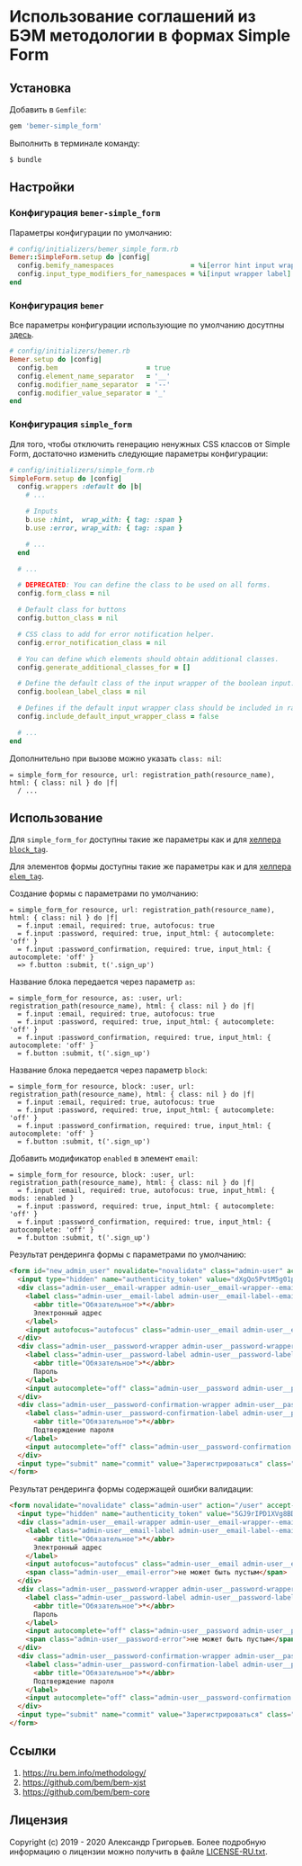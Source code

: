 # Использование соглашений из БЭМ методологии в формах Simple Form

## Установка

Добавить в `Gemfile`:

```ruby
gem 'bemer-simple_form'
```

Выполнить в терминале команду:

    $ bundle

## Настройки
### Конфигурация `bemer-simple_form`
Параметры конфигурации по умолчанию:
```ruby
# config/initializers/bemer_simple_form.rb
Bemer::SimpleForm.setup do |config|
  config.bemify_namespaces                   = %i[error hint input wrapper label]
  config.input_type_modifiers_for_namespaces = %i[input wrapper label]
end
```

### Конфигурация `bemer`
Все параметры конфигурации использующие по умолчанию досутпны [здесь](https://github.com/vill/bemer/blob/master/docs/%D0%9A%D0%BE%D0%BD%D1%84%D0%B8%D0%B3%D1%83%D1%80%D0%B0%D1%86%D0%B8%D1%8F.md).
```ruby
# config/initializers/bemer.rb
Bemer.setup do |config|
  config.bem                      = true
  config.element_name_separator   = '__'
  config.modifier_name_separator  = '--'
  config.modifier_value_separator = '_'
end
```

### Конфигурация `simple_form`
Для того, чтобы отключить генерацию ненужных CSS классов от Simple Form, достаточно изменить следующие параметры конфигурации:
```ruby
# config/initializers/simple_form.rb
SimpleForm.setup do |config|
  config.wrappers :default do |b|
    # ...

    # Inputs
    b.use :hint,  wrap_with: { tag: :span }
    b.use :error, wrap_with: { tag: :span }

    # ...
  end

  # ...

  # DEPRECATED: You can define the class to be used on all forms.
  config.form_class = nil

  # Default class for buttons
  config.button_class = nil

  # CSS class to add for error notification helper.
  config.error_notification_class = nil

  # You can define which elements should obtain additional classes.
  config.generate_additional_classes_for = []

  # Define the default class of the input wrapper of the boolean input.
  config.boolean_label_class = nil

  # Defines if the default input wrapper class should be included in radio collection wrappers.
  config.include_default_input_wrapper_class = false

  # ...
end
```
Дополнительно при вызове можно указать `class: nil`:
```slim
= simple_form_for resource, url: registration_path(resource_name), html: { class: nil } do |f|
  / ...
```
## Использование

Для `simple_form_for` доступны такие же параметры как и для [хелпера `block_tag`](https://github.com/vill/bemer/blob/master/docs/%D0%A5%D0%B5%D0%BB%D0%BF%D0%B5%D1%80-block_tag.md).

Для элементов формы доступны такие же параметры как и для [хелпера `elem_tag`](https://github.com/vill/bemer/blob/master/docs/%D0%A5%D0%B5%D0%BB%D0%BF%D0%B5%D1%80-elem_tag.md).

Создание формы с параметрами по умолчанию:

```slim
= simple_form_for resource, url: registration_path(resource_name), html: { class: nil } do |f|
  = f.input :email, required: true, autofocus: true
  = f.input :password, required: true, input_html: { autocomplete: 'off' }
  = f.input :password_confirmation, required: true, input_html: { autocomplete: 'off' }
  => f.button :submit, t('.sign_up')
```

Название блока передается через параметр `as`:
```slim
= simple_form_for resource, as: :user, url: registration_path(resource_name), html: { class: nil } do |f|
  = f.input :email, required: true, autofocus: true
  = f.input :password, required: true, input_html: { autocomplete: 'off' }
  = f.input :password_confirmation, required: true, input_html: { autocomplete: 'off' }
  = f.button :submit, t('.sign_up')
```

Название блока передается через параметр `block`:
```slim
= simple_form_for resource, block: :user, url: registration_path(resource_name), html: { class: nil } do |f|
  = f.input :email, required: true, autofocus: true
  = f.input :password, required: true, input_html: { autocomplete: 'off' }
  = f.input :password_confirmation, required: true, input_html: { autocomplete: 'off' }
  = f.button :submit, t('.sign_up')
```

Добавить модификатор `enabled` в элемент `email`:
```slim
= simple_form_for resource, block: :user, url: registration_path(resource_name), html: { class: nil } do |f|
  = f.input :email, required: true, autofocus: true, input_html: { mods: :enabled }
  = f.input :password, required: true, input_html: { autocomplete: 'off' }
  = f.input :password_confirmation, required: true, input_html: { autocomplete: 'off' }
  = f.button :submit, t('.sign_up')
```

Результат рендеринга формы с параметрами по умолчанию:
```html
<form id="new_admin_user" novalidate="novalidate" class="admin-user" action="/user" accept-charset="UTF-8" method="post">
  <input type="hidden" name="authenticity_token" value="dXgQo5PvtM5g01pFiQmpMDTb8BYVxsMvzS8n+6YN/UhjFR/tCf4ym7bZzMgs/E/ECxvXZcbr9uzMPcUUIj43jA==">
  <div class="admin-user__email-wrapper admin-user__email-wrapper--email admin-user__email-wrapper--required">
    <label class="admin-user__email-label admin-user__email-label--email admin-user__email-label--required" for="admin_user_email">
      <abbr title="Обязательное">*</abbr>
      Электронный адрес
    </label>
    <input autofocus="autofocus" class="admin-user__email admin-user__email--email admin-user__email--required" required="required" aria-required="true" type="email" value="" name="admin_user[email]" id="admin_user_email">
  </div>
  <div class="admin-user__password-wrapper admin-user__password-wrapper--password admin-user__password-wrapper--required">
    <label class="admin-user__password-label admin-user__password-label--password admin-user__password-label--required" for="admin_user_password">
      <abbr title="Обязательное">*</abbr>
      Пароль
    </label>
    <input autocomplete="off" class="admin-user__password admin-user__password--password admin-user__password--required" required="required" aria-required="true" type="password" name="admin_user[password]" id="admin_user_password">
  </div>
  <div class="admin-user__password-confirmation-wrapper admin-user__password-confirmation-wrapper--password admin-user__password-confirmation-wrapper--required">
    <label class="admin-user__password-confirmation-label admin-user__password-confirmation-label--password admin-user__password-confirmation-label--required" for="admin_user_password_confirmation">
      <abbr title="Обязательное">*</abbr>
      Подтверждение пароля
    </label>
    <input autocomplete="off" class="admin-user__password-confirmation admin-user__password-confirmation--password admin-user__password-confirmation--required" required="required" aria-required="true" type="password" name="admin_user[password_confirmation]" id="admin_user_password_confirmation">
  </div>
  <input type="submit" name="commit" value="Зарегистрироваться" class="admin-user__submit" data-disable-with="Зарегистрироваться">
</form>
```
Результат рендеринга формы содержащей ошибки валидации:
```html
<form novalidate="novalidate" class="admin-user" action="/user" accept-charset="UTF-8" method="post">
  <input type="hidden" name="authenticity_token" value="5GJ9rIPD1XVg8BDKy2ZBpDt3qYlBuAh/z7u00qw8bzfyD3LiGdJTILb6hkduk6dQBLeO+pKVPbzOqVY9KA+l8w==">
  <div class="admin-user__email-wrapper admin-user__email-wrapper--email admin-user__email-wrapper--required">
    <label class="admin-user__email-label admin-user__email-label--email admin-user__email-label--required" for="admin_user_email">
      <abbr title="Обязательное">*</abbr>
      Электронный адрес
    </label>
    <input autofocus="autofocus" class="admin-user__email admin-user__email--email admin-user__email--required" required="required" aria-required="true" aria-invalid="true" type="email" value="" name="admin_user[email]" id="admin_user_email">
    <span class="admin-user__email-error">не может быть пустым</span>
  </div>
  <div class="admin-user__password-wrapper admin-user__password-wrapper--password admin-user__password-wrapper--required">
    <label class="admin-user__password-label admin-user__password-label--password admin-user__password-label--required" for="admin_user_password">
      <abbr title="Обязательное">*</abbr>
      Пароль
    </label>
    <input autocomplete="off" class="admin-user__password admin-user__password--password admin-user__password--required" required="required" aria-required="true" aria-invalid="true" type="password" name="admin_user[password]" id="admin_user_password">
    <span class="admin-user__password-error">не может быть пустым</span>
  </div>
  <div class="admin-user__password-confirmation-wrapper admin-user__password-confirmation-wrapper--password admin-user__password-confirmation-wrapper--required">
    <label class="admin-user__password-confirmation-label admin-user__password-confirmation-label--password admin-user__password-confirmation-label--required" for="admin_user_password_confirmation">
      <abbr title="Обязательное">*</abbr>
      Подтверждение пароля
    </label>
    <input autocomplete="off" class="admin-user__password-confirmation admin-user__password-confirmation--password admin-user__password-confirmation--required" required="required" aria-required="true" type="password" name="admin_user[password_confirmation]" id="admin_user_password_confirmation">
  </div>
  <input type="submit" name="commit" value="Зарегистрироваться" class="admin-user__submit" data-disable-with="Зарегистрироваться">
</form>
```
## Ссылки

1. https://ru.bem.info/methodology/
1. https://github.com/bem/bem-xjst
1. https://github.com/bem/bem-core

## Лицензия

Copyright (c) 2019 - 2020 Александр Григорьев. Более подробную информацию о лицензии можно получить в файле [LICENSE-RU.txt](LICENSE-RU.txt).
